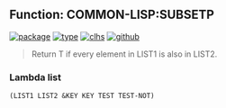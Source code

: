 ## Function: COMMON-LISP:SUBSETP
[![package](https://img.shields.io/badge/Package-COMMON--LISP-5f9ea0.svg?style=social&colorA=999999)](../) [![type](https://img.shields.io/badge/Type-Function-5f9ea0.svg?style=social&colorA=999999)](../#function) [![clhs](https://img.shields.io/badge/CLHS-SUBSETP-5f9ea0.svg?style=social&colorA=999999)](http://www.lispworks.com/documentation/HyperSpec/Body/f_subset.htm) [![github](https://img.shields.io/badge/GitHub-View_the_source-5f9ea0.svg?style=social&colorA=999999&logo=github)](https://github.com/sbcl/sbcl/blob/master/src/code/list.lisp/) 

> Return T if every element in LIST1 is also in LIST2.

### Lambda list
```
(LIST1 LIST2 &KEY KEY TEST TEST-NOT)
```

